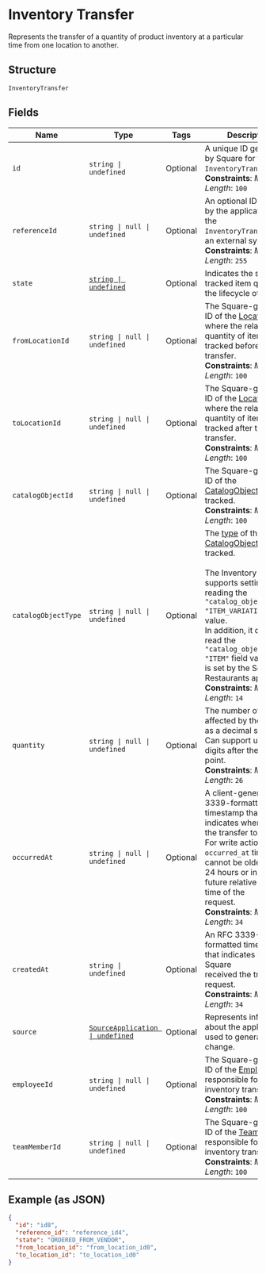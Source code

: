 <!-- Optimized: 2025-10-06 -->
<!-- RPM: 1.6.2.1.1.6.2.1_inventory-transfer_20251006 -->
<!-- Session: E2E RPM DNA Application -->
<!-- AOM: RND (Reggie & Dro) -->
<!-- COI: TECHNOLOGY -->
<!-- RPM: HIGH -->
<!-- ACTION: BUILD -->


# Inventory Transfer

Represents the transfer of a quantity of product inventory at a
particular time from one location to another.

## Structure

`InventoryTransfer`

## Fields

| Name | Type | Tags | Description |
|  --- | --- | --- | --- |
| `id` | `string \| undefined` | Optional | A unique ID generated by Square for the<br>`InventoryTransfer`.<br>**Constraints**: *Maximum Length*: `100` |
| `referenceId` | `string \| null \| undefined` | Optional | An optional ID provided by the application to tie the<br>`InventoryTransfer` to an external system.<br>**Constraints**: *Maximum Length*: `255` |
| `state` | [`string \| undefined`](../../doc/models/inventory-state.md) | Optional | Indicates the state of a tracked item quantity in the lifecycle of goods. |
| `fromLocationId` | `string \| null \| undefined` | Optional | The Square-generated ID of the [Location](entity:Location) where the related<br>quantity of items was tracked before the transfer.<br>**Constraints**: *Maximum Length*: `100` |
| `toLocationId` | `string \| null \| undefined` | Optional | The Square-generated ID of the [Location](entity:Location) where the related<br>quantity of items was tracked after the transfer.<br>**Constraints**: *Maximum Length*: `100` |
| `catalogObjectId` | `string \| null \| undefined` | Optional | The Square-generated ID of the<br>[CatalogObject](entity:CatalogObject) being tracked.<br>**Constraints**: *Maximum Length*: `100` |
| `catalogObjectType` | `string \| null \| undefined` | Optional | The [type](entity:CatalogObjectType) of the [CatalogObject](entity:CatalogObject) being tracked.<br><br>The Inventory API supports setting and reading the `"catalog_object_type": "ITEM_VARIATION"` field value.<br>In addition, it can also read the `"catalog_object_type": "ITEM"` field value that is set by the Square Restaurants app.<br>**Constraints**: *Maximum Length*: `14` |
| `quantity` | `string \| null \| undefined` | Optional | The number of items affected by the transfer as a decimal string.<br>Can support up to 5 digits after the decimal point.<br>**Constraints**: *Maximum Length*: `26` |
| `occurredAt` | `string \| null \| undefined` | Optional | A client-generated RFC 3339-formatted timestamp that indicates when<br>the transfer took place. For write actions, the `occurred_at` timestamp<br>cannot be older than 24 hours or in the future relative to the time of the<br>request.<br>**Constraints**: *Maximum Length*: `34` |
| `createdAt` | `string \| undefined` | Optional | An RFC 3339-formatted timestamp that indicates when Square<br>received the transfer request.<br>**Constraints**: *Maximum Length*: `34` |
| `source` | [`SourceApplication \| undefined`](../../doc/models/source-application.md) | Optional | Represents information about the application used to generate a change. |
| `employeeId` | `string \| null \| undefined` | Optional | The Square-generated ID of the [Employee](entity:Employee) responsible for the<br>inventory transfer.<br>**Constraints**: *Maximum Length*: `100` |
| `teamMemberId` | `string \| null \| undefined` | Optional | The Square-generated ID of the [Team Member](entity:TeamMember) responsible for the<br>inventory transfer.<br>**Constraints**: *Maximum Length*: `100` |

## Example (as JSON)

```json
{
  "id": "id8",
  "reference_id": "reference_id4",
  "state": "ORDERED_FROM_VENDOR",
  "from_location_id": "from_location_id0",
  "to_location_id": "to_location_id0"
}
```

